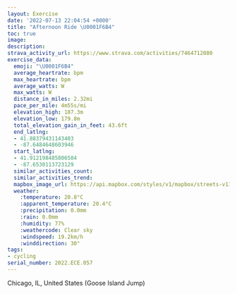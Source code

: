 ```yaml
---
layout: Exercise
date: '2022-07-13 22:04:54 +0000'
title: "Afternoon Ride \U0001F6B4"
toc: true
image:
description:
strava_activity_url: https://www.strava.com/activities/7464712080
exercise_data:
  emoji: "\U0001F6B4"
  average_heartrate: bpm
  max_heartrate: bpm
  average_watts: W
  max_watts: W
  distance_in_miles: 2.32mi
  pace_per_mile: 4m55s/mi
  elevation_high: 187.3m
  elevation_low: 179.8m
  total_elevation_gain_in_feet: 43.6ft
  end_latlng:
  - 41.88379431143403
  - -87.6484648603946
  start_latlng:
  - 41.912198485806584
  - -87.6530113723129
  similar_activities_count:
  similar_activities_trend:
  mapbox_image_url: https://api.mapbox.com/styles/v1/mapbox/streets-v11/static/path-5+787af2-1.0(e~x~Fjv~uOETA%3FHTTANBjCGx%40A%5EDXGXB%7CAA%5EGTSDKD%5DAsDCgADc%40A%5B%3FGDIHGHAzB%3FJEJAN%40~%40EDWIoA%40YE_A%3Fa%40CY%3Fc%40B%5DCw%40%40OGa%40D_%40Cm%40%40g%40FE%5CEf%40CZ%3F%60AKPGDG%3FFTLF%3FBBREJAj%40BtCCNAn%40Mn%40F~GAPAdB%3Fd%40BpJO~BIb%40Ef%40Dz%40E%7C%40%3F%5CExFCxEIt%40D~AAJChAAb%40GP%3FPIhAC%5CD%5CEz%40%40v%40EbD%3FPCv%40%40d%40Ih%40FpEEVCV%40JE%40CTSFA%7CAPhABvAAZD%60%40GT%40TAx%40UXPp%40Jd%40CfA%3FRFXGzACDFVDVBX%3Fl%40GZEL%3FFIHE%5C%40DDCp%40%3F%60AEn%40%40HFF%40LHTp%40%3FFC%60%40%3F%5C%40RDRAR%40PFdAKb%40GXBd%40CJ%40f%40EBJ%40CBFZ%3FRG%5CAh%40G%40AAED%40FMJCTOCB),pin-s-s+e5b22e(-87.65302,41.91219),pin-s-f+89ae00(-87.64846999999999,41.883790000000005)/auto/800x800?access_token=pk.eyJ1Ijoiam9zaGJlY2ttYW4iLCJhIjoiY205eWR2aDd1MWZ6djJrbXc4a3M0bWZleiJ9.XiG9OWkNcZk2QzjJbxLB4A
  weather:
    :temperature: 20.8°C
    :apparent_temperature: 20.4°C
    :precipitation: 0.0mm
    :rain: 0.0mm
    :humidity: 77%
    :weathercode: Clear sky
    :windspeed: 19.2km/h
    :winddirection: 30°
tags:
- cycling
serial_number: 2022.ECE.057
---
```

Chicago, IL, United States (Goose Island Jump)
